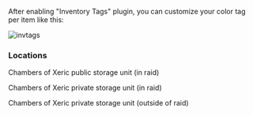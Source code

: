 After enabling "Inventory Tags" plugin, you can customize your color tag per item like this:

![invtags](https://i.imgur.com/u3F0ank.gif)


### Locations

Chambers of Xeric public storage unit (in raid)

Chambers of Xeric private storage unit (in raid)

Chambers of Xeric private storage unit (outside of raid)

